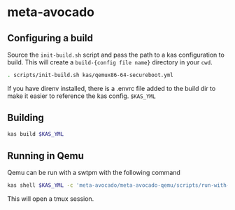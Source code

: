 # meta-avocado

## Configuring a build

Source the `init-build.sh` script and pass the path to a kas configuration to build. This will create a `build-{config file name}` directory in your `cwd`.

```bash
. scripts/init-build.sh kas/qemux86-64-secureboot.yml
```

If you have direnv installed, there is a .envrc file added to the build dir to make it easier to reference the kas config. `$KAS_YML`

## Building

```bash
kas build $KAS_YML
```

## Running in Qemu

Qemu can be run with a swtpm with the following command

```bash
kas shell $KAS_YML -c 'meta-avocado/meta-avocado-qemu/scripts/run-with-tpm.sh'
```

This will open a tmux session.
